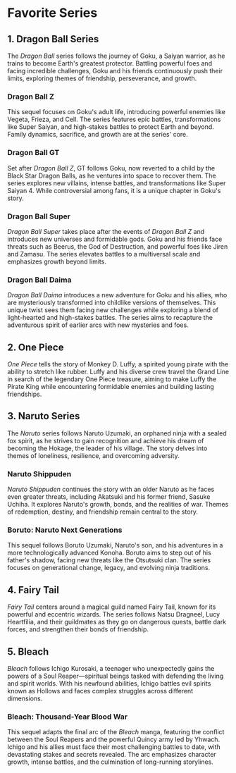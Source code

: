 # Favorite Series

## 1. **Dragon Ball Series**
The *Dragon Ball* series follows the journey of Goku, a Saiyan warrior, as he trains to become Earth's greatest protector. Battling powerful foes and facing incredible challenges, Goku and his friends continuously push their limits, exploring themes of friendship, perseverance, and growth.

### **Dragon Ball Z**
This sequel focuses on Goku's adult life, introducing powerful enemies like Vegeta, Frieza, and Cell. The series features epic battles, transformations like Super Saiyan, and high-stakes battles to protect Earth and beyond. Family dynamics, sacrifice, and growth are at the series' core.

### **Dragon Ball GT**
Set after *Dragon Ball Z*, GT follows Goku, now reverted to a child by the Black Star Dragon Balls, as he ventures into space to recover them. The series explores new villains, intense battles, and transformations like Super Saiyan 4. While controversial among fans, it is a unique chapter in Goku's story.

### **Dragon Ball Super**
*Dragon Ball Super* takes place after the events of *Dragon Ball Z* and introduces new universes and formidable gods. Goku and his friends face threats such as Beerus, the God of Destruction, and powerful foes like Jiren and Zamasu. The series elevates battles to a multiversal scale and emphasizes growth beyond limits.

### **Dragon Ball Daima**
*Dragon Ball Daima* introduces a new adventure for Goku and his allies, who are mysteriously transformed into childlike versions of themselves. This unique twist sees them facing new challenges while exploring a blend of light-hearted and high-stakes battles. The series aims to recapture the adventurous spirit of earlier arcs with new mysteries and foes.
 
## 2. **One Piece**
*One Piece* tells the story of Monkey D. Luffy, a spirited young pirate with the ability to stretch like rubber. Luffy and his diverse crew travel the Grand Line in search of the legendary One Piece treasure, aiming to make Luffy the Pirate King while encountering formidable enemies and building lasting friendships.

## 3. **Naruto Series**
The *Naruto* series follows Naruto Uzumaki, an orphaned ninja with a sealed fox spirit, as he strives to gain recognition and achieve his dream of becoming the Hokage, the leader of his village. The story delves into themes of loneliness, resilience, and overcoming adversity.

### **Naruto Shippuden**
*Naruto Shippuden* continues the story with an older Naruto as he faces even greater threats, including Akatsuki and his former friend, Sasuke Uchiha. It explores Naruto's growth, bonds, and the realities of war. Themes of redemption, destiny, and friendship remain central to the story.

### **Boruto: Naruto Next Generations**
This sequel follows Boruto Uzumaki, Naruto's son, and his adventures in a more technologically advanced Konoha. Boruto aims to step out of his father's shadow, facing new threats like the Otsutsuki clan. The series focuses on generational change, legacy, and evolving ninja traditions.

## 4. **Fairy Tail**
*Fairy Tail* centers around a magical guild named Fairy Tail, known for its powerful and eccentric wizards. The series follows Natsu Dragneel, Lucy Heartfilia, and their guildmates as they go on dangerous quests, battle dark forces, and strengthen their bonds of friendship.

## 5. **Bleach**
*Bleach* follows Ichigo Kurosaki, a teenager who unexpectedly gains the powers of a Soul Reaper—spiritual beings tasked with defending the living and spirit worlds. With his newfound abilities, Ichigo battles evil spirits known as Hollows and faces complex struggles across different dimensions.

### **Bleach: Thousand-Year Blood War**
This sequel adapts the final arc of the *Bleach* manga, featuring the conflict between the Soul Reapers and the powerful Quincy army led by Yhwach. Ichigo and his allies must face their most challenging battles to date, with devastating stakes and secrets revealed. The arc emphasizes character growth, intense battles, and the culmination of long-running storylines.
